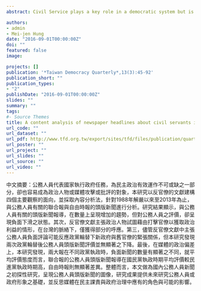 ```yaml
---
abstract: Civil Service plays a key role in a democratic system but is usually under close scrutiny and attack from politicians or the media. Built on the literature of “bureaucracy bashing,” this paper identifies four dimensions of bureaucracy bashing and explores each dimension using a content analysis of headlines from two national newspapers, the United Daily and the Liberty Times, from 1988 to 2013. The content analysis shows, first, the number of newspaper headlines about civil servants has increased with Taiwan’s democratization. However, the overall image of civil servants presented in headlines tends to be negative. Second, the claim that politicians seeking election tend to present more criticism of civil servants is partially supported. Third, the image of civil servants presented in headlines before and after two turnovers of political power was found not to be significantly different. Last, political bias among news media outlets is associated with the number of negative headlines about civil servants. For United Daily, the tone in headlines was more favorable to civil servants during the Kuomintang regime, compared with the time when Democratic Progressive Party controlled the government. The research presents a preliminary analysis of headlines about civil servants in Taiwan, suggests new directions for the future study and encourages discussion about the ideal role and potential impacts of the media on democratic accountability. 

authors:
- admin
- Mei-jen Hung
date: "2016-09-01T00:00:00Z"
doi: ""
featured: false
image:

projects: []
publication: '*Taiwan Democracy Quarterly*,13(3):45-92'
publication_short: ""
publication_types:
- "2"
publishDate: "2016-09-01T00:00:00Z"
slides: ""
summary: ""
tags:
#- Source Themes
title: A content analysis of newspaper headlines about civil servants in Taiwan (反官僚現象 - 以公務人員相關之頭版新聞報導為分析素材)
url_code: ""
url_dataset: ""
url_pdf: http://www.tfd.org.tw/export/sites/tfd/files/publication/quarterly/TDQ1303003.pdf
url_poster: ""
url_project: ""
url_slides: ""
url_source: ""
url_video: ""
---
```

中文摘要：公務人員代表國家執行政府任務，為民主政治有效運作不可或缺之一部分，卻也容易成為政治人物或媒體攻擊或批評的對象，本研究以反官僚的文獻建構四個主要觀察的面向，並採取內容分析法，針對1988年解嚴以來至2013年為止，與公務人員有關的聯合報與自由時報的頭版新聞進行分析。研究結果顯示，與公務人員有關的頭版新聞報導，在數量上呈現增加的趨勢，但對公務人員之評價，卻呈現負面下滑之狀態。其次，反官僚文獻主張政治人物試圖藉由打擊官僚以獲取政治利益的情形，在台灣的脈絡下，僅獲得部分的呼應。第三，儘管反官僚文獻中主張公務人員負面評論可能反應政黨輪替下新政府與舊官僚的緊張關係，但本研究發現兩次政黨輪替後公務人員頭版新聞評價並無顯著之下降。最後，在媒體的政治偏差上，本研究發現，兩大報在不同政黨執政時，負面新聞的數量有顯著之不同，就平均評價態度而言，聯合報的公務人員頭版新聞報導在國民黨執政時期平均評價較民進黨執政時期高，自由時報則無顯著差異。整體而言，本文做為國內公務人員新聞之初探性研究，呈現公務人員頭版新聞的圖像，研究成果提供未來研究公務人員或政府形象之基礎，並反思媒體在民主課責與政府治理中應有的角色與可能的影響。

